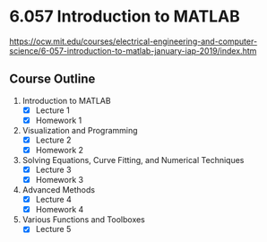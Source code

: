 # 6.057 Introduction to MATLAB

https://ocw.mit.edu/courses/electrical-engineering-and-computer-science/6-057-introduction-to-matlab-january-iap-2019/index.htm


## Course Outline
1. Introduction to MATLAB
   - [x] Lecture 1
   - [x] Homework 1
2. Visualization and Programming
   - [x] Lecture 2
   - [x] Homework 2
3. Solving Equations, Curve Fitting, and Numerical Techniques
   - [x] Lecture 3
   - [x] Homework 3
4. Advanced Methods
   - [x] Lecture 4
   - [x] Homework 4
5. Various Functions and Toolboxes
   - [x] Lecture 5
